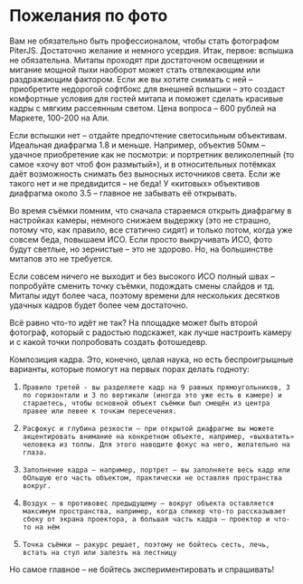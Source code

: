 # Пожелания по фото
 
Вам не обязательно быть профессионалом, чтобы стать фотографом PiterJS. Достаточно желание и немного усердия.
Итак, первое: вспышка не обязательна. Митапы проходят при достаточном освещении и мигание мощной пыхи наоборот может стать отвлекающим или раздражающим фактором. Если же вы хотите снимать с ней – приобретите недорогой софтбокс для внешней вспышки – это создаст комфортные условия для гостей митапа и поможет сделать красивые кадры с мягким рассеянным светом. Цена вопроса – 600 рублей на Маркете, 100-200 на Али.
 
Если вспышки нет – отдайте предпочтение светосильным объективам. Идеальная диафрагма 1.8 и меньше. Например, объектив 50мм – удачное приобретение как не посмотри: и портретник великолепный (то самое «хочу вот чтоб фон размытый»), и в относительных потёмках даёт возможность снимать без выносных источников света. Если же такого нет и не предвидится – не беда! У «китовых» объективов диафрагма около 3.5 – главное не забывать её открывать.
 
Во время съёмки помним, что сначала стараемся открыть диафрагму в настройках камеры, немного снижаем выдержку (это не страшно, потому что, как правило, все статично сидят) и только потом, когда уже совсем беда, повышаем ИСО. Если просто выкручивать ИСО, фото будут светлые, но зернистые – это не здорово. Но, на большинстве митапов это не требуется.
 
Если совсем ничего не выходит и без высокого ИСО полный швах – попробуйте сменить точку съёмки, подождать смены слайдов и тд. Митапы идут более часа, поэтому времени для нескольких десятков удачных кадров будет более чем достаточно.
 
Всё равно что-то идёт не так? На площадке может быть второй фотограф, который с радостью подскажет, как лучше настроить камеру и с какой точки попробовать создать фотошедевр.
 
Композиция кадра. Это, конечно, целая наука, но есть беспроигрышные варианты, которые помогут на первых порах делать годноту:
1.     Правило третей - вы разделяете кадр на 9 равных прямоугольников, 3 по горизонтали и 3 по вертикали (иногда это уже есть в камере) и стараетесь, чтобы основной объект съёмки был смещён из центра правее или левее к точкам пересечения.
2.     Расфокус и глубина резкости – при открытой диафрагме вы можете акцентировать внимание на конкретном объекте, например, «выхватить» человека из толпы. Для этого наводите фокус на него, желательно на глаза.
3.     Заполнение кадра – например, портрет – вы заполняете весь кадр или бОльшую его часть объектом, практически не оставляя пространства вокруг.
4.     Воздух – в противовес предыдущему – вокруг объекта оставляется максимум пространства, например, когда спикер что-то рассказывает сбоку от экрана проектора, а большая часть кадра – проектор и что-то на нём
5.     Точка съёмки – ракурс решает, поэтому не бойтесь сесть, лечь, встать на стул или залезть на лестницу
 
Но самое главное – не бойтесь экспериментировать и спрашивать!